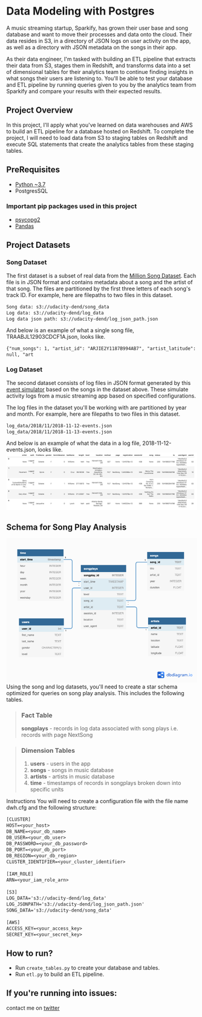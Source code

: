 # **Data Modeling with Postgres**
A music streaming startup, Sparkify, has grown their user base and song database and want to move their processes and data onto the cloud. Their data resides in S3, in a directory of JSON logs on user activity on the app, as well as a directory with JSON metadata on the songs in their app.

As their data engineer, I'm tasked with building an ETL pipeline that extracts their data from S3, stages them in Redshift, and transforms data into a set of dimensional tables for their analytics team to continue finding insights in what songs their users are listening to. You'll be able to test your database and ETL pipeline by running queries given to you by the analytics team from Sparkify and compare your results with their expected results.
  
  
## **Project Overview**
In this project, I'll apply what you've learned on data warehouses and AWS to build an ETL pipeline for a database hosted on Redshift. To complete the project, I will need to load data from S3 to staging tables on Redshift and execute SQL statements that create the analytics tables from these staging tables.


## **PreRequisites**
  * [Python ~3.7](https://www.python.org/)
  * PostgresSQL

  ### Important **pip** packages used in this project
  * [psycopg2](https://pypi.org/project/psycopg2/)
  * [Pandas](https://pypi.org/project/pandas/)

## **Project Datasets**

### **Song Dataset**
The first dataset is a subset of real data from the [Million Song Dataset](https://labrosa.ee.columbia.edu/millionsong/). Each file is in JSON format and contains metadata about a song and the artist of that song. The files are partitioned by the first three letters of each song's track ID. For example, here are filepaths to two files in this dataset.
```
Song data: s3://udacity-dend/song_data
Log data: s3://udacity-dend/log_data
Log data json path: s3://udacity-dend/log_json_path.json
```
And below is an example of what a single song file, TRAABJL12903CDCF1A.json, looks like.
```
{"num_songs": 1, "artist_id": "ARJIE2Y1187B994AB7", "artist_latitude": null, "art
```

### **Log Dataset**
The second dataset consists of log files in JSON format generated by this [event simulator](https://github.com/Interana/eventsim) based on the songs in the dataset above. These simulate activity logs from a music streaming app based on specified configurations.

The log files in the dataset you'll be working with are partitioned by year and month. For example, here are filepaths to two files in this dataset.
```
log_data/2018/11/2018-11-12-events.json
log_data/2018/11/2018-11-13-events.json
```
And below is an example of what the data in a log file, 2018-11-12-events.json, looks like.
![alt](img/log-data.png)

## **Schema for Song Play Analysis**
![alt](img/diagram.png)
Using the song and log datasets, you'll need to create a star schema optimized for queries on song play analysis. This includes the following tables.
 
> ### **Fact Table**
> **songplays** - records in log data associated with song plays i.e. records with page NextSong

> ### **Dimension Tables**
> 1. **users** - users in the app
> 2. **songs** - songs in music database
> 3. **artists** - artists in music database
> 4. **time** - timestamps of records in songplays broken down into specific units

Instructions
You will need to create a configuration file with the file name dwh.cfg and the following structure:
```
[CLUSTER]
HOST=<your_host>
DB_NAME=<your_db_name>
DB_USER=<your_db_user>
DB_PASSWORD=<your_db_password>
DB_PORT=<your_db_port>
DB_REGION=<your_db_region>
CLUSTER_IDENTIFIER=<your_cluster_identifier>

[IAM_ROLE]
ARN=<your_iam_role_arn>

[S3]
LOG_DATA='s3://udacity-dend/log_data'
LOG_JSONPATH='s3://udacity-dend/log_json_path.json'
SONG_DATA='s3://udacity-dend/song_data'

[AWS]
ACCESS_KEY=<your_access_key>
SECRET_KEY=<your_secret_key>
```

## **How to run?**
* Run `create_tables.py` to create your database and tables.
* Run `etl.py` to build an ETL pipeline.

## **If you're running into issues:**
contact me on [twitter](https://www.twitter.com/harshsahu97/)
